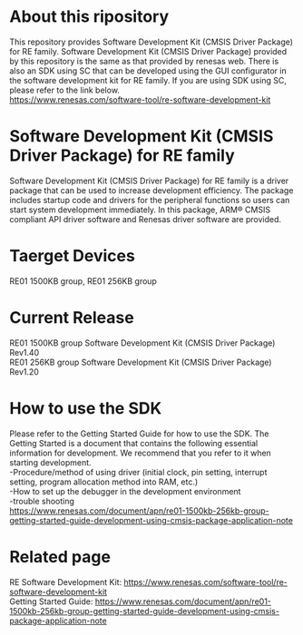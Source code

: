 # About this ripository
This repository provides Software Development Kit (CMSIS Driver Package) for RE family.
Software Development Kit (CMSIS Driver Package) provided by this repository is the same as that provided by renesas web.
There is also an SDK using SC that can be developed using the GUI configurator in the software development kit for RE family.
If you are using SDK using SC, please refer to the link below.   
https://www.renesas.com/software-tool/re-software-development-kit

# Software Development Kit (CMSIS Driver Package) for RE family
Software Development Kit (CMSIS Driver Package) for RE family is a driver package that can be used to increase development efficiency. The package includes startup code and drivers for the peripheral functions so users can start system development immediately. In this package, ARM® CMSIS compliant API driver software and Renesas driver software are provided.


# Taerget Devices
RE01 1500KB group,  RE01 256KB group


# Current Release
RE01 1500KB group Software Development Kit (CMSIS Driver Package) Rev1.40  
RE01 256KB group Software Development Kit (CMSIS Driver Package) Rev1.20


# How to use the SDK
Please refer to the Getting Started Guide for how to use the SDK. 
The Getting Started is a document that contains the following essential information for development. We recommend that you refer to it when starting development.  
-Procedure/method of using driver (initial clock, pin setting, interrupt setting, program allocation method into RAM, etc.)  
-How to set up the debugger in the development environment  
-trouble shooting  
https://www.renesas.com/document/apn/re01-1500kb-256kb-group-getting-started-guide-development-using-cmsis-package-application-note


# Related page
RE Software Development Kit: https://www.renesas.com/software-tool/re-software-development-kit  
Getting Started Guide: https://www.renesas.com/document/apn/re01-1500kb-256kb-group-getting-started-guide-development-using-cmsis-package-application-note
